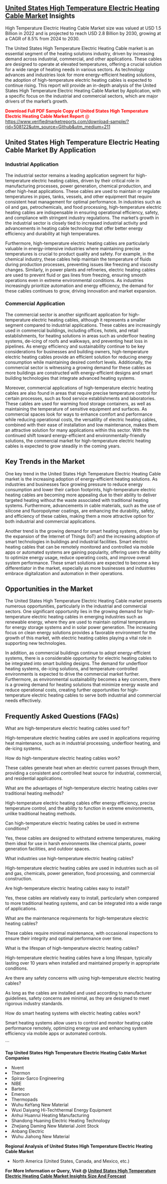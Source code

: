 <h2><a href="https://www.verifiedmarketreports.com/download-sample/?rid=508122&amp;utm_source=Github&amp;utm_medium=211" target="_blank">United States High Temperature Electric Heating Cable Market</a> Insights</h2><p>High Temperature Electric Heating Cable Market size was valued at USD 1.5 Billion in 2022 and is projected to reach USD 2.8 Billion by 2030, growing at a CAGR of 8.5% from 2024 to 2030.</p><p><p>The United States High Temperature Electric Heating Cable market is an essential segment of the heating solutions industry, driven by increasing demand across industrial, commercial, and other applications. These cables are designed to operate at elevated temperatures, offering a crucial solution for a wide range of heating needs in various sectors. As technology advances and industries look for more energy-efficient heating solutions, the adoption of high-temperature electric heating cables is expected to continue rising. This report will provide an in-depth analysis of the United States High Temperature Electric Heating Cable Market by Application, with a specific focus on the industrial and commercial sectors, which are major drivers of the market’s growth. </p><p><p><span class=""><span style="color: #ff0000;"><strong>Download Full PDF Sample Copy of United States High Temperature Electric Heating Cable Market Report</strong> @ </span><a href="https://www.verifiedmarketreports.com/download-sample/?rid=508122&amp;utm_source=Github&amp;utm_medium=211" target="_blank">https://www.verifiedmarketreports.com/download-sample/?rid=508122&amp;utm_source=Github&amp;utm_medium=211</a></span></p></p><h2>United States High Temperature Electric Heating Cable Market By Application</h2><h3>Industrial Application</h3><p>The industrial sector remains a leading application segment for high-temperature electric heating cables, driven by their critical role in manufacturing processes, power generation, chemical production, and other high-heat applications. These cables are used to maintain or regulate temperatures in pipes, tanks, vessels, and other equipment that require consistent heat management for optimal performance. In industries such as oil and gas, petrochemicals, and food processing, high-temperature electric heating cables are indispensable in ensuring operational efficiency, safety, and compliance with stringent industry regulations. The market’s growth in the industrial sector is closely tied to increased industrial activity and advancements in heating cable technology that offer better energy efficiency and durability at high temperatures.</p><p>Furthermore, high-temperature electric heating cables are particularly valuable in energy-intensive industries where maintaining precise temperatures is crucial to product quality and safety. For example, in the chemical industry, these cables help maintain the temperature of fluids during production processes, preventing issues like freezing and viscosity changes. Similarly, in power plants and refineries, electric heating cables are used to prevent fluid or gas lines from freezing, ensuring smooth operations even in extreme environmental conditions. As industries increasingly prioritize automation and energy efficiency, the demand for these cables continues to grow, driving innovation and market expansion.</p><h3>Commercial Application</h3><p>The commercial sector is another significant application for high-temperature electric heating cables, although it represents a smaller segment compared to industrial applications. These cables are increasingly used in commercial buildings, including offices, hotels, and retail establishments, for heating solutions in areas such as underfloor heating systems, de-icing of roofs and walkways, and preventing heat loss in pipelines. As energy efficiency and sustainability continue to be key considerations for businesses and building owners, high-temperature electric heating cables provide an efficient solution for reducing energy consumption while maintaining desired comfort levels. Additionally, the commercial sector is witnessing a growing demand for these cables as more buildings are constructed with energy-efficient designs and smart building technologies that integrate advanced heating systems.</p><p>Moreover, commercial applications of high-temperature electric heating cables are also found in areas that require precise temperature control for certain processes, such as food service establishments and laboratories. These cables are used for warming food storage containers, as well as maintaining the temperature of sensitive equipment and surfaces. As commercial spaces look for ways to enhance comfort and performance while reducing operational costs, the versatility of electric heating cables, combined with their ease of installation and low maintenance, makes them an attractive solution for many applications within this sector. With the continued shift toward energy-efficient and environmentally-friendly solutions, the commercial market for high-temperature electric heating cables is expected to grow steadily in the coming years.</p><h2>Key Trends in the Market</h2><p>One key trend in the United States High Temperature Electric Heating Cable market is the increasing adoption of energy-efficient heating solutions. As industries and businesses face growing pressure to reduce energy consumption and lower their carbon footprints, high-temperature electric heating cables are becoming more appealing due to their ability to deliver targeted heating without the waste associated with traditional heating systems. Furthermore, advancements in cable materials, such as the use of silicone and fluoropolymer coatings, are enhancing the durability, safety, and efficiency of these cables, making them a more attractive option for both industrial and commercial applications.</p><p>Another trend is the growing demand for smart heating systems, driven by the expansion of the Internet of Things (IoT) and the increasing adoption of smart technologies in buildings and industrial facilities. Smart electric heating cables that can be remotely monitored and controlled via mobile apps or automated systems are gaining popularity, offering users the ability to optimize energy usage, reduce operating costs, and improve overall system performance. These smart solutions are expected to become a key differentiator in the market, especially as more businesses and industries embrace digitalization and automation in their operations.</p><h2>Opportunities in the Market</h2><p>The United States High Temperature Electric Heating Cable market presents numerous opportunities, particularly in the industrial and commercial sectors. One significant opportunity lies in the growing demand for high-temperature electric heating cables in emerging industries such as renewable energy, where they are used to maintain optimal temperatures for energy storage systems and in solar power generation. The increasing focus on clean energy solutions provides a favorable environment for the growth of this market, with electric heating cables playing a vital role in supporting new technologies.</p><p>In addition, as commercial buildings continue to adopt energy-efficient systems, there is a considerable opportunity for electric heating cables to be integrated into smart building designs. The demand for underfloor heating systems, de-icing solutions, and temperature-controlled environments is expected to drive the commercial market further. Furthermore, as environmental sustainability becomes a key concern, there is a growing demand for heating solutions that minimize energy waste and reduce operational costs, creating further opportunities for high-temperature electric heating cables to serve both industrial and commercial needs effectively.</p><h2>Frequently Asked Questions (FAQs)</h2><p>What are high-temperature electric heating cables used for?</p><p>High-temperature electric heating cables are used in applications requiring heat maintenance, such as in industrial processing, underfloor heating, and de-icing systems.</p><p>How do high-temperature electric heating cables work?</p><p>These cables generate heat when an electric current passes through them, providing a consistent and controlled heat source for industrial, commercial, and residential applications.</p><p>What are the advantages of high-temperature electric heating cables over traditional heating methods?</p><p>High-temperature electric heating cables offer energy efficiency, precise temperature control, and the ability to function in extreme environments, unlike traditional heating methods.</p><p>Can high-temperature electric heating cables be used in extreme conditions?</p><p>Yes, these cables are designed to withstand extreme temperatures, making them ideal for use in harsh environments like chemical plants, power generation facilities, and outdoor spaces.</p><p>What industries use high-temperature electric heating cables?</p><p>High-temperature electric heating cables are used in industries such as oil and gas, chemicals, power generation, food processing, and commercial construction.</p><p>Are high-temperature electric heating cables easy to install?</p><p>Yes, these cables are relatively easy to install, particularly when compared to more traditional heating systems, and can be integrated into a wide range of applications.</p><p>What are the maintenance requirements for high-temperature electric heating cables?</p><p>These cables require minimal maintenance, with occasional inspections to ensure their integrity and optimal performance over time.</p><p>What is the lifespan of high-temperature electric heating cables?</p><p>High-temperature electric heating cables have a long lifespan, typically lasting over 10 years when installed and maintained properly in appropriate conditions.</p><p>Are there any safety concerns with using high-temperature electric heating cables?</p><p>As long as the cables are installed and used according to manufacturer guidelines, safety concerns are minimal, as they are designed to meet rigorous industry standards.</p><p>How do smart heating systems with electric heating cables work?</p><p>Smart heating systems allow users to control and monitor heating cable performance remotely, optimizing energy use and enhancing system efficiency via mobile apps or automated controls.</p>```</p><p><strong>Top United States High Temperature Electric Heating Cable Market Companies</strong></p><div data-test-id=""><p><li>Nvent</li><li> Thermon</li><li> Spirax-Sarco Engineering</li><li> NIBE</li><li> Bartec</li><li> Emerson</li><li> Thermopads</li><li> Wuhu KeYang New Material</li><li> Wuxi Daiyang Hi-Techthermal Energy Equipment</li><li> Anhui Huanrui Heating Manufacturing</li><li> Shandong Huaning Electric Heating Technology</li><li> Zhejiang Daming New Material Joint Stock</li><li> Anbang Electric</li><li> Wuhu Jiahong New Material</li></p><div><strong>Regional Analysis of&nbsp;United States High Temperature Electric Heating Cable Market</strong></div><ul><li dir="ltr"><p dir="ltr">North America&nbsp;(United States, Canada, and Mexico, etc.)</p></li></ul><p><strong>For More Information or Query, Visit @&nbsp;</strong><strong><a href="https://www.verifiedmarketreports.com/product/high-temperature-electric-heating-cable-market/?utm_source=Github&amp;utm_medium=211" target="_blank">United States High Temperature Electric Heating Cable Market Insights Size And Forecast</a></strong></p></div>

